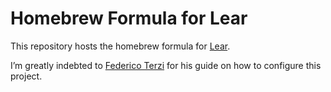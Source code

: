 # Homebrew Formula for Lear

This repository hosts the homebrew formula for [Lear](https://github.com/kyle-silver/lear).

I&rsquo;m greatly indebted to [Federico Terzi](https://federicoterzi.com/blog/how-to-publish-your-rust-project-on-homebrew/) for his guide on how to configure this project.

